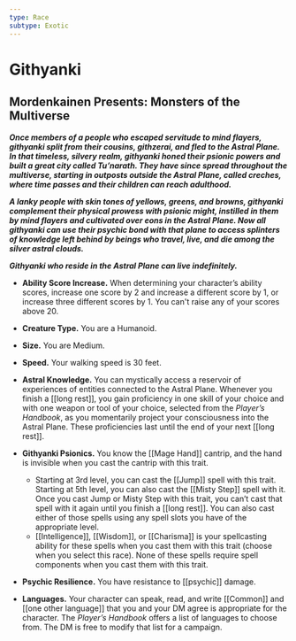 ```yaml
---
type: Race
subtype: Exotic
---
```

# Githyanki 

## Mordenkainen Presents: Monsters of the Multiverse

**_Once members of a people who escaped servitude to mind flayers, githyanki split from their cousins, githzerai, and fled to the Astral Plane. In that timeless, silvery realm, githyanki honed their psionic powers and built a great city called Tu’narath. They have since spread throughout the multiverse, starting in outposts outside the Astral Plane, called creches, where time passes and their children can reach adulthood._**

**_A lanky people with skin tones of yellows, greens, and browns, githyanki complement their physical prowess with psionic might, instilled in them by mind flayers and cultivated over eons in the Astral Plane. Now all githyanki can use their psychic bond with that plane to access splinters of knowledge left behind by beings who travel, live, and die among the silver astral clouds._**

**_Githyanki who reside in the Astral Plane can live indefinitely._**

- **Ability Score Increase.** When determining your character’s ability scores, increase one score by 2 and increase a different score by 1, or increase three different scores by 1. You can't raise any of your scores above 20.

- **Creature Type.** You are a Humanoid.

- **Size.** You are Medium.

- **Speed.** Your walking speed is 30 feet.

- **Astral Knowledge.** You can mystically access a reservoir of experiences of entities connected to the Astral Plane. Whenever you finish a [[long rest]], you gain proficiency in one skill of your choice and with one weapon or tool of your choice, selected from the _Player’s Handbook_, as you momentarily project your consciousness into the Astral Plane. These proficiencies last until the end of your next [[long rest]].

- **Githyanki Psionics.** You know the [[Mage Hand]] cantrip, and the hand is invisible when you cast the cantrip with this trait.
    - Starting at 3rd level, you can cast the [[Jump]] spell with this trait. Starting at 5th level, you can also cast the [[Misty Step]] spell with it. Once you cast Jump or Misty Step with this trait, you can’t cast that spell with it again until you finish a [[long rest]]. You can also cast either of those spells using any spell slots you have of the appropriate level.
    - [[Intelligence]], [[Wisdom]], or [[Charisma]] is your spellcasting ability for these spells when you cast them with this trait (choose when you select this race). None of these spells require spell components when you cast them with this trait.

- **Psychic Resilience.** You have resistance to [[psychic]] damage.

- **Languages.** Your character can speak, read, and write [[Common]] and [[one other language]] that you and your DM agree is appropriate for the character. The _Player’s Handbook_ offers a list of languages to choose from. The DM is free to modify that list for a campaign.